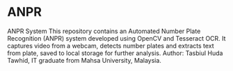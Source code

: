 # ANPR
ANPR System This repository contains an Automated Number Plate Recognition (ANPR) system developed using OpenCV and Tesseract OCR. It captures video from a webcam, detects number plates and extracts text from plate, saved to local storage for further analysis.  Author: Tasbiul Huda Tawhid, IT graduate from Mahsa University, Malaysia.
